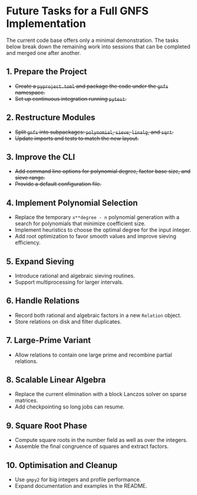 # Future Tasks for a Full GNFS Implementation

The current code base offers only a minimal demonstration. The tasks below break down the remaining work into sessions that can be completed and merged one after another.

## 1. Prepare the Project
- ~~Create a `pyproject.toml` and package the code under the `gnfs` namespace.~~
- ~~Set up continuous integration running `pytest`.~~

## 2. Restructure Modules
- ~~Split `gnfs` into subpackages: `polynomial`, `sieve`, `linalg`, and `sqrt`.~~
- ~~Update imports and tests to match the new layout.~~

## 3. Improve the CLI
- ~~Add command line options for polynomial degree, factor base size, and sieve range.~~
- ~~Provide a default configuration file.~~

## 4. Implement Polynomial Selection
- Replace the temporary `x**degree - n` polynomial generation with a
  search for polynomials that minimize coefficient size.
- Implement heuristics to choose the optimal degree for the input
  integer.
- Add root optimization to favor smooth values and improve sieving
  efficiency.

## 5. Expand Sieving
- Introduce rational and algebraic sieving routines.
- Support multiprocessing for larger intervals.

## 6. Handle Relations
- Record both rational and algebraic factors in a new `Relation` object.
- Store relations on disk and filter duplicates.

## 7. Large-Prime Variant
- Allow relations to contain one large prime and recombine partial relations.

## 8. Scalable Linear Algebra
- Replace the current elimination with a block Lanczos solver on sparse matrices.
- Add checkpointing so long jobs can resume.

## 9. Square Root Phase
- Compute square roots in the number field as well as over the integers.
- Assemble the final congruence of squares and extract factors.

## 10. Optimisation and Cleanup
- Use `gmpy2` for big integers and profile performance.
- Expand documentation and examples in the README.
